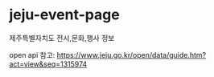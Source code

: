 # jeju-event-page
제주특별자치도 전시,문화,행사 정보

open api 참고: https://www.jeju.go.kr/open/data/guide.htm?act=view&seq=1315974

